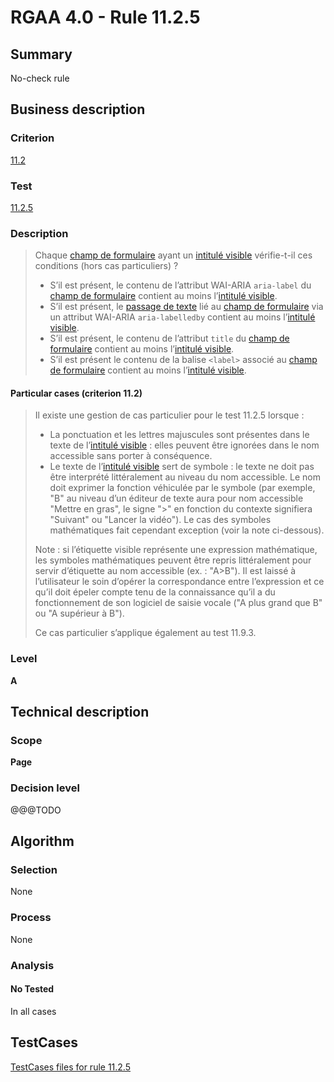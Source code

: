 # RGAA 4.0 - Rule 11.2.5

## Summary
No-check rule


## Business description

### Criterion
[11.2](https://www.numerique.gouv.fr/publications/rgaa-accessibilite/methode/criteres/#crit-11-2)

### Test
[11.2.5](https://www.numerique.gouv.fr/publications/rgaa-accessibilite/methode/criteres/#test-11-2-5)

### Description
> Chaque [champ de formulaire](https://www.numerique.gouv.fr/publications/rgaa-accessibilite/methode/glossaire/#champ-de-saisie-de-formulaire) ayant un [intitulé visible](https://www.numerique.gouv.fr/publications/rgaa-accessibilite/methode/glossaire/#intitule-visible) vérifie-t-il ces conditions (hors cas particuliers) ?
> 
> * S’il est présent, le contenu de l’attribut WAI-ARIA `aria-label` du [champ de formulaire](https://www.numerique.gouv.fr/publications/rgaa-accessibilite/methode/glossaire/#champ-de-saisie-de-formulaire) contient au moins l’[intitulé visible](https://www.numerique.gouv.fr/publications/rgaa-accessibilite/methode/glossaire/#intitule-visible).
> * S’il est présent, le [passage de texte](https://www.numerique.gouv.fr/publications/rgaa-accessibilite/methode/glossaire/#passage-de-texte-lie-par-aria-labelledby-ou-aria-describedby) lié au [champ de formulaire](https://www.numerique.gouv.fr/publications/rgaa-accessibilite/methode/glossaire/#champ-de-saisie-de-formulaire) via un attribut WAI-ARIA `aria-labelledby` contient au moins l’[intitulé visible](https://www.numerique.gouv.fr/publications/rgaa-accessibilite/methode/glossaire/#intitule-visible).
> * S’il est présent, le contenu de l’attribut `title` du [champ de formulaire](https://www.numerique.gouv.fr/publications/rgaa-accessibilite/methode/glossaire/#champ-de-saisie-de-formulaire) contient au moins l’[intitulé visible](https://www.numerique.gouv.fr/publications/rgaa-accessibilite/methode/glossaire/#intitule-visible).
> * S’il est présent le contenu de la balise `<label>` associé au [champ de formulaire](https://www.numerique.gouv.fr/publications/rgaa-accessibilite/methode/glossaire/#champ-de-saisie-de-formulaire) contient au moins l’[intitulé visible](https://www.numerique.gouv.fr/publications/rgaa-accessibilite/methode/glossaire/#intitule-visible).

#### Particular cases (criterion 11.2)
> Il existe une gestion de cas particulier pour le test 11.2.5 lorsque :
> 
> * La ponctuation et les lettres majuscules sont présentes dans le texte de l’[intitulé visible](https://www.numerique.gouv.fr/publications/rgaa-accessibilite/methode/glossaire/#intitule-visible) : elles peuvent être ignorées dans le nom accessible sans porter à conséquence.
> * Le texte de l’[intitulé visible](https://www.numerique.gouv.fr/publications/rgaa-accessibilite/methode/glossaire/#intitule-visible) sert de symbole : le texte ne doit pas être interprété littéralement au niveau du nom accessible. Le nom doit exprimer la fonction véhiculée par le symbole (par exemple, "B" au niveau d’un éditeur de texte aura pour nom accessible "Mettre en gras", le signe ">" en fonction du contexte signifiera "Suivant" ou "Lancer la vidéo"). Le cas des symboles mathématiques fait cependant exception (voir la note ci-dessous).
> 
> Note : si l’étiquette visible représente une expression mathématique, les symboles mathématiques peuvent être repris littéralement pour servir d’étiquette au nom accessible (ex. : "A>B"). Il est laissé à l’utilisateur le soin d’opérer la correspondance entre l’expression et ce qu’il doit épeler compte tenu de la connaissance qu’il a du fonctionnement de son logiciel de saisie vocale ("A plus grand que B" ou "A supérieur à B").
> 
> Ce cas particulier s’applique également au test 11.9.3.

### Level
**A**


## Technical description

### Scope
**Page**

### Decision level
@@@TODO


## Algorithm

### Selection
None

### Process
None

### Analysis

#### No Tested
In all cases


##  TestCases

[TestCases files for rule 11.2.5](https://gitlab.com/asqatasun/Asqatasun/-/tree/v5/rules/rules-rgaa4.0/src/test/resources/testcases/rgaa40//Rgaa40Rule110205/)


